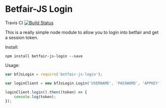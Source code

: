 # Betfair-JS Login  

Travis CI
[![Build Status](https://travis-ci.org/betfair/login.svg?branch=master)](https://travis-ci.org/betfair/login)  

This is a really simple node module to allow you to login into betfair and get a session token.  

Install:  
```shell
npm install betfair-js-login --save
```  

Usage:
```js
var bfJsLogin = require('betfair-js-login');

var loginClient = new bfJsLogin.Login('USERNAME', 'PASSWORD', 'APPKEY');

loginClient.login().then((token) => {
    console.log(token);
});

```



